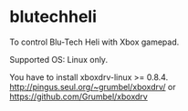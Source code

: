 blutechheli
===========

To control Blu-Tech Heli with Xbox gamepad.

Supported OS: Linux only.

You have to install xboxdrv-linux >= 0.8.4.
	http://pingus.seul.org/~grumbel/xboxdrv/  or
	https://github.com/Grumbel/xboxdrv
